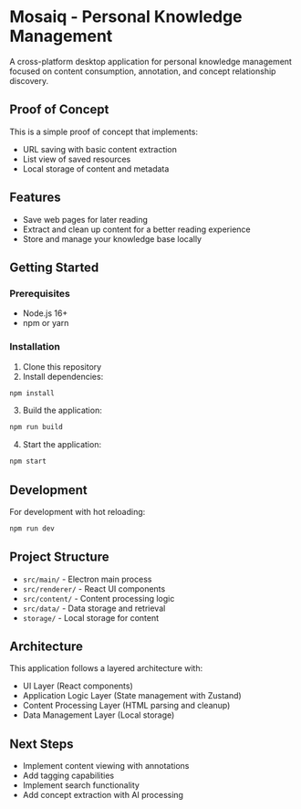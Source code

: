 # Mosaiq - Personal Knowledge Management

A cross-platform desktop application for personal knowledge management focused on content consumption, annotation, and concept relationship discovery.

## Proof of Concept

This is a simple proof of concept that implements:

- URL saving with basic content extraction
- List view of saved resources
- Local storage of content and metadata

## Features

- Save web pages for later reading
- Extract and clean up content for a better reading experience
- Store and manage your knowledge base locally

## Getting Started

### Prerequisites

- Node.js 16+
- npm or yarn

### Installation

1. Clone this repository
2. Install dependencies:

```bash
npm install
```

3. Build the application:

```bash
npm run build
```

4. Start the application:

```bash
npm start
```

## Development

For development with hot reloading:

```bash
npm run dev
```

## Project Structure

- `src/main/` - Electron main process
- `src/renderer/` - React UI components
- `src/content/` - Content processing logic
- `src/data/` - Data storage and retrieval
- `storage/` - Local storage for content

## Architecture

This application follows a layered architecture with:

- UI Layer (React components)
- Application Logic Layer (State management with Zustand)
- Content Processing Layer (HTML parsing and cleanup)
- Data Management Layer (Local storage)

## Next Steps

- Implement content viewing with annotations
- Add tagging capabilities
- Implement search functionality
- Add concept extraction with AI processing

